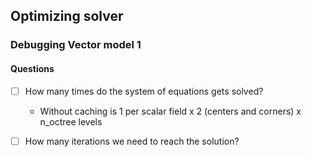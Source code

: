## Optimizing solver

### Debugging Vector model 1

#### Questions

- [ ] How many times do the system of equations gets solved?
    - Without caching is 1 per scalar field x 2 (centers and corners) x n_octree levels

- [ ] How many iterations we need to reach the solution?